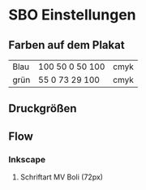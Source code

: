 # SBO Einstellungen
## Farben auf dem Plakat

| | | |
| --- | --- |---|
| Blau | 100 50 0 50 100 | cmyk |
| grün | 55 0 73 29 100 | cmyk|

## Druckgrößen
## Flow
### Inkscape
1. Schriftart MV Boli (72px)
